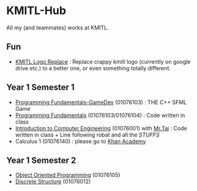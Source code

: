 # KMITL-Hub
All my (and teammates) works at KMITL.

## Fun
- [KMITL Logo Replace](https://github.com/phuwit/KMITL-Logo-Replace) : Replace crappy kmitl logo (currently on google drive etc.) to a better one, or even something totally different.

## Year 1 Semester 1
- [Programming Fundamentals-GameDev](https://github.com/phuwit/KMITL-ProgrammingFundamentals-GameDev) (01076103) : THE C++ SFML Game
- [Programming Fundamentals](https://github.com/phuwit/KMITL-ProgrammingFundamentals) (01076103/01076104) : Code written in class
- [Introduction to Computer Engineering](https://github.com/phuwit/KMITL-IntroCE) (01076001) with [Mr.Taj](https://github.com/dangkeys) : Code written in class + Line following robat and all the *STUFFS*
- Calculus 1 (01076140) : please go to [Khan Academy](https://www.khanacademy.org/math/ap-calculus-ab)

## Year 1 Semester 2
- [Object Oriented Programming](https://github.com/phuwit/KMITL-ObjectOrientedProgramming) (01076105)
- [Discrete Structure](https://github.com/phuwit/KMITL-DiscreteStructure) (01076012)
